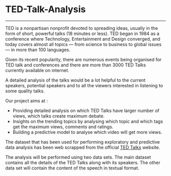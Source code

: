 # TED-Talk-Analysis
----
TED is a nonpartisan nonprofit devoted to spreading ideas, usually in the form of short, powerful talks (18 minutes or less). TED began in 1984 as a conference where Technology, Entertainment and Design converged, and today covers almost all topics — from science to business to global issues — in more than 100 languages.

Given its recent popularity, there are numerous events being organised for TED talk and conferences and there are more than 3000 TED Talks currently available on internet.

A detailed analysis of the talks would be a lot helpful to the current speakers, potential speakers and to all the viewers interested in listening to some quality talks.

Our project aims at :

* Providing detailed analysis on which TED Talks have larger number of views, which talks create maximum debate.
* Insights on the trending topics by analysing which topic and which tags get the maximum views, comments and ratings.
* Building a predictive model to analyse which video will get more views.

The dataset that has been used for performing exploratory and predictive data analysis has been web scrapped from the official [TED Talks](www.ted.com) website.

The analysis will be performed using two data sets. The main dataset contains all the details of the TED Talks along with its speakers. The other data set will contain the content of the speech in textual format.
